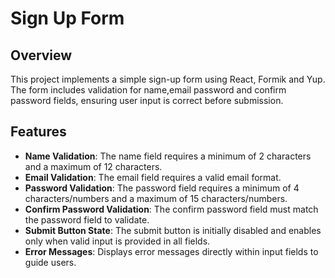 # Sign Up Form

## Overview

This project implements a simple sign-up form using React, Formik and Yup. The form includes validation for name,email password and confirm password fields, ensuring user input is correct before submission.

## Features

- **Name Validation**: The name field requires a minimum of 2 characters and a maximum of 12 characters.
- **Email Validation**: The email field requires a valid email format.
- **Password Validation**: The password field requires a minimum of 4 characters/numbers and a maximum of 15 characters/numbers.
- **Confirm Password Validation**: The confirm password field must match the password field to validate.
- **Submit Button State**: The submit button is initially disabled and enables only when valid input is provided in all fields.
- **Error Messages**: Displays error messages directly within input fields to guide users.